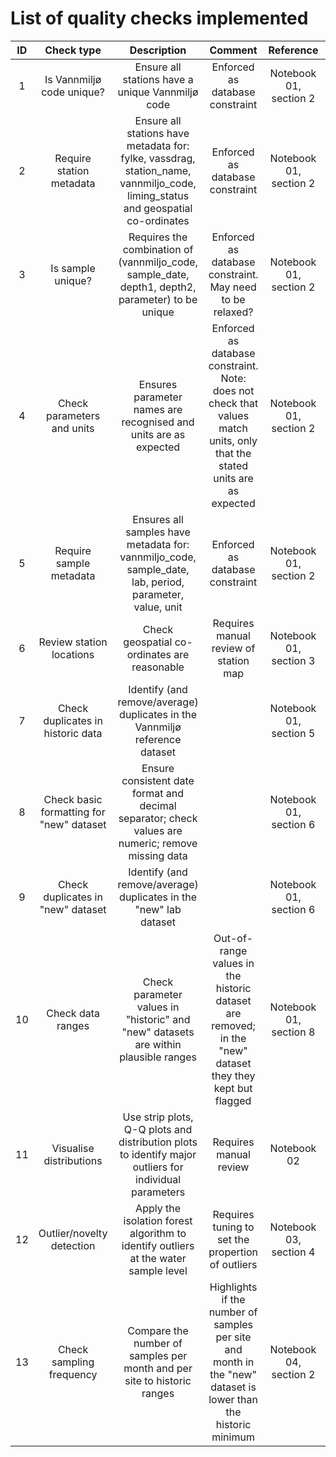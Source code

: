 # List of quality checks implemented

| ID |                Check type                |                                                            Description                                                            |                                                           Comment                                                           |        Reference       |                                                                      Link                                                                     |
|:--:|:----------------------------------------:|:---------------------------------------------------------------------------------------------------------------------------------:|:---------------------------------------------------------------------------------------------------------------------------:|:----------------------:|:---------------------------------------------------------------------------------------------------------------------------------------------:|
| 1  | Is Vannmiljø code unique?                | Ensure all stations have a unique Vannmiljø code                                                                                  | Enforced as database constraint                                                                                             | Notebook 01, section 2 |                                                                                                                                               |
| 2  | Require station metadata                 | Ensure all stations have metadata for: fylke, vassdrag, station_name, vannmiljo_code, liming_status   and geospatial co-ordinates | Enforced as database constraint                                                                                             | Notebook 01, section 2 |                                                                                                                                               |
| 3  | Is sample unique?                        | Requires the combination of (vannmiljo_code, sample_date, depth1, depth2, parameter) to be unique                                 | Enforced as database constraint. May need to be relaxed?                                                                    | Notebook 01, section 2 |                                                                                                                                               |
| 4  | Check parameters and units               | Ensures parameter names are recognised and units are as expected                                                                  | Enforced as database constraint. Note: does not check that values match units, only that the stated units are   as expected | Notebook 01, section 2 |                                                                                                                                               |
| 5  | Require sample metadata                  | Ensures all samples have metadata for: vannmiljo_code, sample_date, lab, period, parameter, value,   unit                         | Enforced as database constraint                                                                                             | Notebook 01, section 2 |                                                                                                                                               |
| 6  | Review station locations                 | Check geospatial co-ordinates are reasonable                                                                                      | Requires manual review of station map                                                                                       | Notebook 01, section 3 | [Station map](https://nivanorge.github.io/tiltaksovervakingen/pages/stn_map.html)                                                             |
| 7  | Check duplicates in historic data        | Identify (and remove/average) duplicates in the Vannmiljø reference dataset                                                       |                                                                                                                             | Notebook 01, section 5 | [Vannmiljø duplicates](https://github.com/NIVANorge/tiltaksovervakingen/blob/master/output/vannmiljo_duplicates.csv)                          |
| 8  | Check basic formatting for "new" dataset | Ensure consistent date format and decimal separator; check values are numeric; remove missing data                                |                                                                                                                             | Notebook 01, section 6 | [Parse input template](https://github.com/NIVANorge/tiltaksovervakingen/blob/1ac96848204f9a0685e1626d5c0377b28d4111c4/notebooks/utils.py#L26) |
| 9  | Check duplicates in "new" dataset        | Identify (and remove/average) duplicates in the "new" lab dataset                                                                 |                                                                                                                             | Notebook 01, section 6 | [VestfoldLAB duplicates](https://github.com/NIVANorge/tiltaksovervakingen/blob/master/output/vestfoldlab_duplicates.csv)                      |
| 10 | Check data ranges                        | Check parameter values in "historic" and "new" datasets are within plausible ranges                                               | Out-of-range values in the historic dataset are removed; in the "new" dataset they they kept   but flagged                  | Notebook 01, section 8 | [Range check](https://github.com/NIVANorge/tiltaksovervakingen/blob/1ac96848204f9a0685e1626d5c0377b28d4111c4/notebooks/utils.py#L246)         |
| 11 | Visualise distributions                  | Use strip plots, Q-Q plots and distribution plots to identify major outliers for individual parameters                            | Requires manual review                                                                                                      | Notebook 02            | [Distribution plots](https://nivanorge.github.io/tiltaksovervakingen/pages/distribution_plots.html)                                           |
| 12 | Outlier/novelty detection                | Apply the isolation forest algorithm to identify outliers at the water sample level                                               | Requires tuning to set the propertion of outliers                                                                           | Notebook 03, section 4 | [VestfoldLAB isolation forest outliers](https://github.com/NIVANorge/tiltaksovervakingen/blob/master/output/vestfoldlab_isoforest_ca_ph.csv)  |
| 13 | Check sampling frequency                 | Compare the number of samples per month and per site to historic ranges                                                           | Highlights if the number of samples per site and month in the "new" dataset is lower than the   historic minimum            | Notebook 04, section 2 | [VestfoldLAB low sampling frequency](https://github.com/NIVANorge/tiltaksovervakingen/blob/master/output/samp_freq_below_historic_min.csv)    |